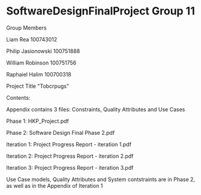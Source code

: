 # SoftwareDesignFinalProject Group 11

Group Members

Liam Rea 100743012

Philip Jasionowski 100751888

William Robinson 100751756

Raphaiel Halim 100700318

Project Title "Tobcrpugs"

Contents:

Appendix contains 3 files: Constraints, Quality Attributes and Use Cases

Phase 1: HKP_Project.pdf

Phase 2: Software Design Final Phase 2.pdf

Iteration 1: Project Progress Report - iteration 1.pdf

Iteration 2: Project Progress Report - iteration 2.pdf

Iteration 3: Project Progress Report - iteration 3.pdf

Use Case models, Quality Attributes and System contstraints are in Phase 2, as well as in the Appendix of Iteration 1
